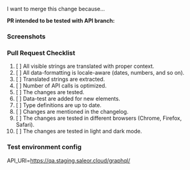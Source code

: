 I want to merge this change because...

<!-- Please mention all relevant issue numbers. -->

**PR intended to be tested with API branch:** <!-- For example: feature/warehouses  -->

### Screenshots

<!-- If your changes affect the UI, providing "before" and "after" screenshots will
greatly reduce the amount of work needed to review your work. -->

### Pull Request Checklist

<!-- Please keep this section. It will make maintainer's life easier. -->

1. [ ] All visible strings are translated with proper context.
1. [ ] All data-formatting is locale-aware (dates, numbers, and so on).
1. [ ] Translated strings are extracted.
1. [ ] Number of API calls is optimized.
1. [ ] The changes are tested.
1. [ ] Data-test are added for new elements.
1. [ ] Type definitions are up to date.
1. [ ] Changes are mentioned in the changelog.
1. [ ] The changes are tested in different browsers (Chrome, Firefox, Safari).
1. [ ] The changes are tested in light and dark mode.

### Test environment config

<!-- Do not remove this section. It is required to properly setup test instance.
Modify API_URI if you want test instance to use custom backend. -->

API_URI=https://qa.staging.saleor.cloud/graphql/
